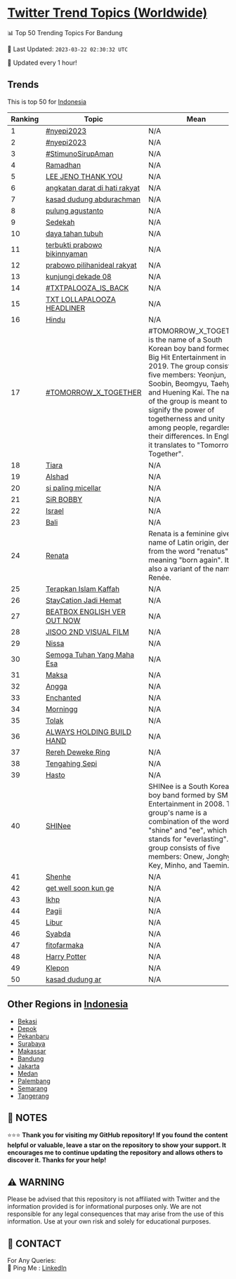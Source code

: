 [Twitter Trend Topics (Worldwide)](https://github.com/ErcinDedeoglu/Twitter-Trend-Topics)
==========


📊 Top 50 Trending Topics For Bandung

📆 Last Updated: `2023-03-22 02:30:32 UTC`

🔧 Updated every 1 hour!


## Trends

This is top 50 for [Indonesia](</Indonesia>)

| Ranking | Topic | Mean |
| ------- | ------------ | ------------ |
| 1 | [#nyepi2023](http://twitter.com/search?q=%23nyepi2023) | N/A |
| 2 | [#nyepi2023](http://twitter.com/search?q=%23nyepi2023) | N/A |
| 3 | [#StimunoSirupAman](http://twitter.com/search?q=%23StimunoSirupAman) | N/A |
| 4 | [Ramadhan](http://twitter.com/search?q=Ramadhan) | N/A |
| 5 | [LEE JENO THANK YOU](http://twitter.com/search?q=LEE+JENO+THANK+YOU) | N/A |
| 6 | [angkatan darat di hati rakyat](http://twitter.com/search?q=angkatan+darat+di+hati+rakyat) | N/A |
| 7 | [kasad dudung abdurachman](http://twitter.com/search?q=kasad+dudung+abdurachman) | N/A |
| 8 | [pulung agustanto](http://twitter.com/search?q=pulung+agustanto) | N/A |
| 9 | [Sedekah](http://twitter.com/search?q=Sedekah) | N/A |
| 10 | [daya tahan tubuh](http://twitter.com/search?q=daya+tahan+tubuh) | N/A |
| 11 | [terbukti prabowo bikinnyaman](http://twitter.com/search?q=terbukti+prabowo+bikinnyaman) | N/A |
| 12 | [prabowo pilihanideal rakyat](http://twitter.com/search?q=prabowo+pilihanideal+rakyat) | N/A |
| 13 | [kunjungi dekade 08](http://twitter.com/search?q=kunjungi+dekade+08) | N/A |
| 14 | [#TXTPALOOZA_IS_BACK](http://twitter.com/search?q=%23TXTPALOOZA_IS_BACK) | N/A |
| 15 | [TXT LOLLAPALOOZA HEADLINER](http://twitter.com/search?q=TXT+LOLLAPALOOZA+HEADLINER) | N/A |
| 16 | [Hindu](http://twitter.com/search?q=Hindu) | N/A |
| 17 | [#TOMORROW_X_TOGETHER](http://twitter.com/search?q=%23TOMORROW_X_TOGETHER) | #TOMORROW_X_TOGETHER is the name of a South Korean boy band formed by Big Hit Entertainment in 2019. The group consists of five members: Yeonjun, Soobin, Beomgyu, Taehyun and Huening Kai. The name of the group is meant to signify the power of togetherness and unity among people, regardless of their differences. In English, it translates to "Tomorrow Together". |
| 18 | [Tiara](http://twitter.com/search?q=Tiara) | N/A |
| 19 | [Alshad](http://twitter.com/search?q=Alshad) | N/A |
| 20 | [si paling micellar](http://twitter.com/search?q=si+paling+micellar) | N/A |
| 21 | [SiR BOBBY](http://twitter.com/search?q=SiR+BOBBY) | N/A |
| 22 | [Israel](http://twitter.com/search?q=Israel) | N/A |
| 23 | [Bali](http://twitter.com/search?q=Bali) | N/A |
| 24 | [Renata](http://twitter.com/search?q=Renata) | Renata is a feminine given name of Latin origin, derived from the word "renatus" meaning "born again". It is also a variant of the name Renée. |
| 25 | [Terapkan Islam Kaffah](http://twitter.com/search?q=Terapkan+Islam+Kaffah) | N/A |
| 26 | [StayCation Jadi Hemat](http://twitter.com/search?q=StayCation+Jadi+Hemat) | N/A |
| 27 | [BEATBOX ENGLISH VER OUT NOW](http://twitter.com/search?q=BEATBOX+ENGLISH+VER+OUT+NOW) | N/A |
| 28 | [JISOO 2ND VISUAL FILM](http://twitter.com/search?q=JISOO+2ND+VISUAL+FILM) | N/A |
| 29 | [Nissa](http://twitter.com/search?q=Nissa) | N/A |
| 30 | [Semoga Tuhan Yang Maha Esa](http://twitter.com/search?q=Semoga+Tuhan+Yang+Maha+Esa) | N/A |
| 31 | [Maksa](http://twitter.com/search?q=Maksa) | N/A |
| 32 | [Angga](http://twitter.com/search?q=Angga) | N/A |
| 33 | [Enchanted](http://twitter.com/search?q=Enchanted) | N/A |
| 34 | [Morningg](http://twitter.com/search?q=Morningg) | N/A |
| 35 | [Tolak](http://twitter.com/search?q=Tolak) | N/A |
| 36 | [ALWAYS HOLDING BUILD HAND](http://twitter.com/search?q=ALWAYS+HOLDING+BUILD+HAND) | N/A |
| 37 | [Rereh Deweke Ring](http://twitter.com/search?q=Rereh+Deweke+Ring) | N/A |
| 38 | [Tengahing Sepi](http://twitter.com/search?q=Tengahing+Sepi) | N/A |
| 39 | [Hasto](http://twitter.com/search?q=Hasto) | N/A |
| 40 | [SHINee](http://twitter.com/search?q=SHINee) | SHINee is a South Korean boy band formed by SM Entertainment in 2008. The group's name is a combination of the words "shine" and "ee", which stands for "everlasting". The group consists of five members: Onew, Jonghyun, Key, Minho, and Taemin. |
| 41 | [Shenhe](http://twitter.com/search?q=Shenhe) | N/A |
| 42 | [get well soon kun ge](http://twitter.com/search?q=get+well+soon+kun+ge) | N/A |
| 43 | [lkhp](http://twitter.com/search?q=lkhp) | N/A |
| 44 | [Pagii](http://twitter.com/search?q=Pagii) | N/A |
| 45 | [Libur](http://twitter.com/search?q=Libur) | N/A |
| 46 | [Syabda](http://twitter.com/search?q=Syabda) | N/A |
| 47 | [fitofarmaka](http://twitter.com/search?q=fitofarmaka) | N/A |
| 48 | [Harry Potter](http://twitter.com/search?q=Harry+Potter) | N/A |
| 49 | [Klepon](http://twitter.com/search?q=Klepon) | N/A |
| 50 | [kasad dudung ar](http://twitter.com/search?q=kasad+dudung+ar) | N/A |



## Other Regions in [Indonesia](</Indonesia>)

* [Bekasi](</Indonesia/Bekasi.md>)
* [Depok](</Indonesia/Depok.md>)
* [Pekanbaru](</Indonesia/Pekanbaru.md>)
* [Surabaya](</Indonesia/Surabaya.md>)
* [Makassar](</Indonesia/Makassar.md>)
* [Bandung](</Indonesia/Bandung.md>)
* [Jakarta](</Indonesia/Jakarta.md>)
* [Medan](</Indonesia/Medan.md>)
* [Palembang](</Indonesia/Palembang.md>)
* [Semarang](</Indonesia/Semarang.md>)
* [Tangerang](</Indonesia/Tangerang.md>)



## 📝 NOTES

⭐⭐⭐ **Thank you for visiting my GitHub repository! If you found the content helpful or valuable, leave a star on the repository to show your support. It encourages me to continue updating the repository and allows others to discover it. Thanks for your help!**


## ⚠️ WARNING

Please be advised that this repository is not affiliated with Twitter and the information provided is for informational purposes only. We are not responsible for any legal consequences that may arise from the use of this information. Use at your own risk and solely for educational purposes.


## 📨 CONTACT

 For Any Queries:  
            🏓 Ping Me : [LinkedIn](https://www.linkedin.com/in/ercindedeoglu/)
